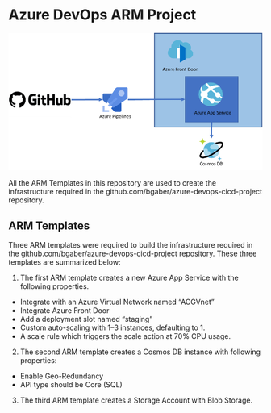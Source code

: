 # Azure DevOps ARM Project
![Alt text](readme_images/February-Cloud-Guru-Challenge-diagram.webp?raw=true "Azure DevOps CICD")

All the ARM Templates in this repository are used to create the infrastructure required in the github.com/bgaber/azure-devops-cicd-project repository.

ARM Templates
-------------
Three ARM templates were required to build the infrastructure required in the github.com/bgaber/azure-devops-cicd-project repository.  These three templates are summarized below:

1. The first ARM template creates a new Azure App Service with the following properties.
  * Integrate with an Azure Virtual Network named “ACGVnet”
  * Integrate Azure Front Door
  * Add a deployment slot named “staging”
  * Custom auto-scaling with 1–3 instances, defaulting to 1.
  * A scale rule which triggers the scale action at 70% CPU usage.
2. The second ARM template creates a Cosmos DB instance with following properties:
  * Enable Geo-Redundancy
  * API type should be Core (SQL)
3. The third ARM template creates a Storage Account with Blob Storage.